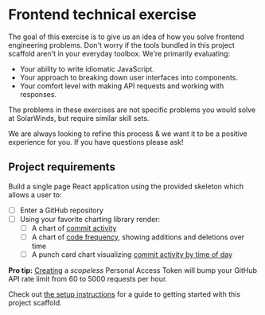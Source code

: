 # Frontend technical exercise


The goal of this exercise is to give us an idea of how you solve frontend
engineering problems. Don't worry if the tools bundled in this project scaffold
aren't in your everyday toolbox. We're primarily evaluating:

- Your ability to write idiomatic JavaScript.
- Your approach to breaking down user interfaces into components.
- Your comfort level with making API requests and working with responses.

The problems in these exercises are not specific problems you would solve at SolarWinds, but require similar skill sets.

We are always looking to refine this process & we want it to be a positive experience for you. If you have questions please ask!

## Project requirements

Build a single page React application using the provided skeleton which allows a user to:

- [ ] Enter a GitHub repository
- [ ] Using your favorite charting library render:
  - [ ] A chart of [commit activity][]
  - [ ] A chart of [code frequency][], showing additions and deletions over
      time
  - [ ] A punch card chart visualizing [commit activity by time of day][punchcard]

[commit activity]: https://developer.github.com/v3/repos/statistics/#get-the-last-year-of-commit-activity-data
[code frequency]: https://developer.github.com/v3/repos/statistics/#get-the-number-of-additions-and-deletions-per-week
[punchcard]: https://developer.github.com/v3/repos/statistics/#get-the-number-of-commits-per-hour-in-each-day

**Pro tip:** [Creating](https://github.com/settings/tokens/new) a _scopeless_
Personal Access Token will bump your GitHub API rate limit from 60 to 5000
requests per hour.

Check out [the setup instructions](setup.md) for a guide to getting started
with this project scaffold.

